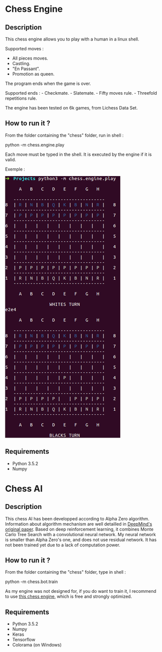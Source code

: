 # Chess Engine

## Description

This chess engine allows you to play with a human in a linux shell.

Supported moves :
 - All pieces moves.
 - Castling.
 - "En Passant".
 - Promotion as queen.

The program ends when the game is over.

Supported ends :
    - Checkmate.
    - Slatemate.
    - Fifty moves rule.
    - Threefold repetitions rule.

The engine has been tested on 6k games, from Lichess Data Set.

## How to run it ?

From the folder containing the "chess" folder, run in shell :

python -m chess.engine.play

Each move must be typed in the shell.
It is executed by the engine if it is valid.

Exemple :

![alt text](play.png)

## Requirements

- Python 3.5.2
- Numpy

# Chess AI

## Description

This chess AI has been developped according to Alpha Zero algorithm.
Information about algorithm mechanism are well detailled in [DeepMind's original paper](https://www.nature.com/articles/nature24270.epdf?author_access_token=VJXbVjaSHxFoctQQ4p2k4tRgN0jAjWel9jnR3ZoTv0PVW4gB86EEpGqTRDtpIz-2rmo8-KG06gqVobU5NSCFeHILHcVFUeMsbvwS-lxjqQGg98faovwjxeTUgZAUMnRQ).
Based on deep reinforcement learning, it combines Monte Carlo Tree Search with a convolutional neural network.
My neural network is smaller than Alpha Zero's one, and does not use residual network.
It has not been trained yet due to a lack of computation power.

## How to run it ?

From the folder containing the "chess" folder, type in shell :

python -m chess.bot.train

As my engine was not designed for, if you do want to train it, I recommend to use [this chess engine](https://github.com/niklasf/python-chess), which is free and strongly optimized.

## Requirements

- Python 3.5.2
- Numpy
- Keras
- Tensorflow
- Colorama (on Windows)
